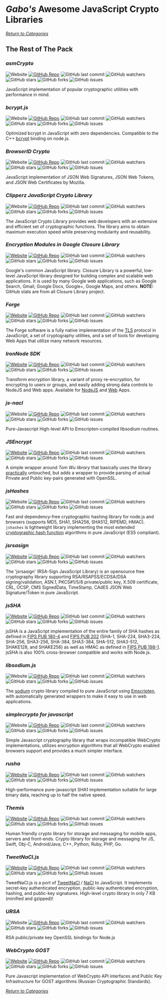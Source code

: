 # _Gabo's_ Awesome JavaScript Crypto Libraries

[_Return to Categories_](README.md)


## The Rest of The Pack


### _asmCrypto_

![Website](https://img.shields.io/badge/WebSite-Off-red.svg?style=flat-square&maxAge=5184000)
[![GitHub Repo](https://img.shields.io/badge/github-repo-brightgreen.svg?style=flat-square&maxAge=5184000)](https://github.com/asmcrypto/asmcrypto.js)
![GitHub last commit](https://img.shields.io/github/last-commit/asmcrypto/asmcrypto.js.svg?style=flat-square&maxAge=5184000)
![GitHub watchers](https://img.shields.io/github/watchers/asmcrypto/asmcrypto.js.svg?style=flat-square&maxAge=5184000)
![GitHub stars](https://img.shields.io/github/stars/asmcrypto/asmcrypto.js.svg?style=flat-square&maxAge=5184000)
![GitHub forks](https://img.shields.io/github/forks/asmcrypto/asmcrypto.js.svg?style=flat-square&maxAge=5184000)
![GitHub issues](https://img.shields.io/github/issues/asmcrypto/asmcrypto.js.svg?style=flat-square&maxAge=5184000)

JavaScript implementation of popular cryptographic utilities with
performance in mind.


### _bcrypt.js_

![Website](https://img.shields.io/badge/WebSite-Off-red.svg?style=flat-square&maxAge=5184000)
[![GitHub Repo](https://img.shields.io/badge/github-repo-brightgreen.svg?style=flat-square&maxAge=5184000)](https://github.com/dcodeIO/bcrypt.js)
![GitHub last commit](https://img.shields.io/github/last-commit/dcodeIO/bcrypt.js.svg?style=flat-square&maxAge=5184000)
![GitHub watchers](https://img.shields.io/github/watchers/dcodeIO/bcrypt.js.svg?style=flat-square&maxAge=5184000)
![GitHub stars](https://img.shields.io/github/stars/dcodeIO/bcrypt.js.svg?style=flat-square&maxAge=5184000)
![GitHub forks](https://img.shields.io/github/forks/dcodeIO/bcrypt.js.svg?style=flat-square&maxAge=5184000)
![GitHub issues](https://img.shields.io/github/issues/dcodeIO/bcrypt.js.svg?style=flat-square&maxAge=5184000)

Optimized bcrypt in JavaScript with zero dependencies. Compatible to the
C++ [bcrypt](https://npmjs.org/package/bcrypt) binding on node.js.


### _BrowserID Crypto_

![Website](https://img.shields.io/badge/WebSite-Off-red.svg?style=flat-square&maxAge=5184000)
[![GitHub Repo](https://img.shields.io/badge/github-repo-brightgreen.svg?style=flat-square&maxAge=5184000)](https://github.com/mozilla/browserid-crypto)
![GitHub last commit](https://img.shields.io/github/last-commit/mozilla/browserid-crypto.svg?style=flat-square&maxAge=5184000)
![GitHub watchers](https://img.shields.io/github/watchers/mozilla/browserid-crypto.svg?style=flat-square&maxAge=5184000)
![GitHub stars](https://img.shields.io/github/stars/mozilla/browserid-crypto.svg?style=flat-square&maxAge=5184000)
![GitHub forks](https://img.shields.io/github/forks/mozilla/browserid-crypto.svg?style=flat-square&maxAge=5184000)
![GitHub issues](https://img.shields.io/github/issues/mozilla/browserid-crypto.svg?style=flat-square&maxAge=5184000)

JavaScript implementation of JSON Web Signatures, JSON Web Tokens, and
JSON Web Certificates by Mozilla.


### _Clipperz JavaScript Crypto Library_

![Website](https://img.shields.io/badge/WebSite-Off-red.svg?style=flat-square&maxAge=5184000)
[![GitHub Repo](https://img.shields.io/badge/github-repo-brightgreen.svg?style=flat-square&maxAge=5184000)](https://github.com/clipperz/javascript-crypto-library)
![GitHub last commit](https://img.shields.io/github/last-commit/clipperz/javascript-crypto-library.svg?style=flat-square&maxAge=5184000)
![GitHub watchers](https://img.shields.io/github/watchers/clipperz/javascript-crypto-library.svg?style=flat-square&maxAge=5184000)
![GitHub stars](https://img.shields.io/github/stars/clipperz/javascript-crypto-library.svg?style=flat-square&maxAge=5184000)
![GitHub forks](https://img.shields.io/github/forks/clipperz/javascript-crypto-library.svg?style=flat-square&maxAge=5184000)
![GitHub issues](https://img.shields.io/github/issues/clipperz/javascript-crypto-library.svg?style=flat-square&maxAge=5184000)

The JavaScript Crypto Library provides web developers with an extensive
and efficient set of cryptographic functions. The library aims to obtain
maximum execution speed while preserving modularity and reusability.


### _Encryption Modules in Google Closure Library_

[![Website](https://img.shields.io/badge/WebSite-On-brightgreen.svg?style=flat-square&maxAge=5184000)](https://google.github.io/closure-library/api/goog.crypt.Aes.html)
[![GitHub Repo](https://img.shields.io/badge/github-repo-brightgreen.svg?style=flat-square&maxAge=5184000)](https://github.com/google/closure-library)
![GitHub last commit](https://img.shields.io/github/last-commit/google/closure-library.svg?style=flat-square&maxAge=5184000)
![GitHub watchers](https://img.shields.io/github/watchers/google/closure-library.svg?style=flat-square&maxAge=5184000)
![GitHub stars](https://img.shields.io/github/stars/google/closure-library.svg?style=flat-square&maxAge=5184000)
![GitHub forks](https://img.shields.io/github/forks/google/closure-library.svg?style=flat-square&maxAge=5184000)
![GitHub issues](https://img.shields.io/github/issues/google/closure-library.svg?style=flat-square&maxAge=5184000)

Google's common JavaScript library. Closure Library is a powerful,
low-level JavaScript library designed for building complex and scalable
web applications. It is used by many Google web applications, such as
Google Search, Gmail, Google Docs, Google+, Google Maps, and others.
**NOTE:** GitHub stats are from all Closure Library project.


### _Forge_

[![Website](https://img.shields.io/badge/WebSite-On-brightgreen.svg?style=flat-square&maxAge=5184000)](https://digitalbazaar.com/forge)
[![GitHub Repo](https://img.shields.io/badge/github-repo-brightgreen.svg?style=flat-square&maxAge=5184000)](https://github.com/digitalbazaar/forge)
![GitHub last commit](https://img.shields.io/github/last-commit/digitalbazaar/forge.svg?style=flat-square&maxAge=5184000)
![GitHub watchers](https://img.shields.io/github/watchers/digitalbazaar/forge.svg?style=flat-square&maxAge=5184000)
![GitHub stars](https://img.shields.io/github/stars/digitalbazaar/forge.svg?style=flat-square&maxAge=5184000)
![GitHub forks](https://img.shields.io/github/forks/digitalbazaar/forge.svg?style=flat-square&maxAge=5184000)
![GitHub issues](https://img.shields.io/github/issues/digitalbazaar/forge.svg?style=flat-square&maxAge=5184000)

The Forge software is a fully native implementation of the
[TLS](http://en.wikipedia.org/wiki/Transport_Layer_Security) protocol in
JavaScript, a set of cryptography utilities, and a set of tools for
developing Web Apps that utilize many network resources.


### _IronNode SDK_

[![Website](https://img.shields.io/badge/WebSite-On-brightgreen.svg?style=flat-square&maxAge=5184000)](https://docs.ironcorelabs.com/)
[![GitHub Repo](https://img.shields.io/badge/github-repo-brightgreen.svg?style=flat-square&maxAge=5184000)](https://github.com/IronCoreLabs/ironnode)
![GitHub last commit](https://img.shields.io/github/last-commit/IronCoreLabs/ironnode.svg?style=flat-square&maxAge=5184000)
![GitHub watchers](https://img.shields.io/github/watchers/IronCoreLabs/ironnode.svg?style=flat-square&maxAge=5184000)
![GitHub stars](https://img.shields.io/github/stars/IronCoreLabs/ironnode.svg?style=flat-square&maxAge=5184000)
![GitHub forks](https://img.shields.io/github/forks/IronCoreLabs/ironnode.svg?style=flat-square&maxAge=5184000)
![GitHub issues](https://img.shields.io/github/issues/IronCoreLabs/ironnode.svg?style=flat-square&maxAge=5184000)

Transform encryption library, a variant of proxy re-encryption, for encrypting to users or groups, and easily adding 
strong data controls to NodeJS and Web apps.
Available for [NodeJS](https://docs.ironcorelabs.com/ironnode-sdk/overview/) and [Web](https://docs.ironcorelabs.com/ironweb-sdk/overview/) Apps.


### _js-nacl_

![Website](https://img.shields.io/badge/WebSite-Off-red.svg?style=flat-square&maxAge=5184000)
[![GitHub Repo](https://img.shields.io/badge/github-repo-brightgreen.svg?style=flat-square&maxAge=5184000)](https://github.com/tonyg/js-nacl)
![GitHub last commit](https://img.shields.io/github/last-commit/tonyg/js-nacl.svg?style=flat-square&maxAge=5184000)
![GitHub watchers](https://img.shields.io/github/watchers/tonyg/js-nacl.svg?style=flat-square&maxAge=5184000)
![GitHub stars](https://img.shields.io/github/stars/tonyg/js-nacl.svg?style=flat-square&maxAge=5184000)
![GitHub forks](https://img.shields.io/github/forks/tonyg/js-nacl.svg?style=flat-square&maxAge=5184000)
![GitHub issues](https://img.shields.io/github/issues/tonyg/js-nacl.svg?style=flat-square&maxAge=5184000)

Pure-Javascript High-level API to Emscripten-compiled libsodium
routines.


### _JSEncrypt_

[![Website](https://img.shields.io/badge/WebSite-On-brightgreen.svg?style=flat-square&maxAge=5184000)](http://travistidwell.com/jsencrypt)
[![GitHub Repo](https://img.shields.io/badge/github-repo-brightgreen.svg?style=flat-square&maxAge=5184000)](https://github.com/travist/jsencrypt)
![GitHub last commit](https://img.shields.io/github/last-commit/travist/jsencrypt.svg?style=flat-square&maxAge=5184000)
![GitHub watchers](https://img.shields.io/github/watchers/travist/jsencrypt.svg?style=flat-square&maxAge=5184000)
![GitHub stars](https://img.shields.io/github/stars/travist/jsencrypt.svg?style=flat-square&maxAge=5184000)
![GitHub forks](https://img.shields.io/github/forks/travist/jsencrypt.svg?style=flat-square&maxAge=5184000)
![GitHub issues](https://img.shields.io/github/issues/travist/jsencrypt.svg?style=flat-square&maxAge=5184000)

A simple wrapper around _Tom Wu library_ that basically uses the library
[practically](https://github.com/travist/jsencrypt/pull/6) untouched,
but adds a wrapper to provide parsing of actual Private and Public
key-pairs generated with OpenSSL.


### _jsHashes_

![Website](https://img.shields.io/badge/WebSite-Off-red.svg?style=flat-square&maxAge=5184000)
[![GitHub Repo](https://img.shields.io/badge/github-repo-brightgreen.svg?style=flat-square&maxAge=5184000)](https://github.com/h2non/jshashes)
![GitHub last commit](https://img.shields.io/github/last-commit/h2non/jshashes.svg?style=flat-square&maxAge=5184000)
![GitHub watchers](https://img.shields.io/github/watchers/h2non/jshashes.svg?style=flat-square&maxAge=5184000)
![GitHub stars](https://img.shields.io/github/stars/h2non/jshashes.svg?style=flat-square&maxAge=5184000)
![GitHub forks](https://img.shields.io/github/forks/h2non/jshashes.svg?style=flat-square&maxAge=5184000)
![GitHub issues](https://img.shields.io/github/issues/h2non/jshashes.svg?style=flat-square&maxAge=5184000)

Fast and dependency-free cryptographic hashing library for node.js and
browsers (supports MD5, SHA1, SHA256, SHA512, RIPEMD, HMAC). `jshashes`
is lightweight library implementing the most extended
[cryptographic hash function](http://en.wikipedia.org/wiki/Cryptographic_hash_function)
algorithms in pure JavaScript (ES5 compliant).


### _jsrsasign_

[![Website](https://img.shields.io/badge/WebSite-On-brightgreen.svg?style=flat-square&maxAge=5184000)](http://kjur.github.io/jsrsasign)
[![GitHub Repo](https://img.shields.io/badge/github-repo-brightgreen.svg?style=flat-square&maxAge=5184000)](https://github.com/kjur/jsrsasign)
![GitHub last commit](https://img.shields.io/github/last-commit/kjur/jsrsasign.svg?style=flat-square&maxAge=5184000)
![GitHub watchers](https://img.shields.io/github/watchers/kjur/jsrsasign.svg?style=flat-square&maxAge=5184000)
![GitHub stars](https://img.shields.io/github/stars/kjur/jsrsasign.svg?style=flat-square&maxAge=5184000)
![GitHub forks](https://img.shields.io/github/forks/kjur/jsrsasign.svg?style=flat-square&maxAge=5184000)
![GitHub issues](https://img.shields.io/github/issues/kjur/jsrsasign.svg?style=flat-square&maxAge=5184000)

The 'jsrsasign' (RSA-Sign JavaScript Library) is an opensource free
cryptography library supporting RSA/RSAPSS/ECDSA/DSA signing/validation,
ASN.1, PKCS#1/5/8 private/public key, X.509 certificate, CRL, OCSP, CMS
SignedData, TimeStamp, CAdES JSON Web Signature/Token in pure
JavaScript.


### _jsSHA_

[![Website](https://img.shields.io/badge/WebSite-On-brightgreen.svg?style=flat-square&maxAge=5184000)](https://caligatio.github.io/jsSHA)
[![GitHub Repo](https://img.shields.io/badge/github-repo-brightgreen.svg?style=flat-square&maxAge=5184000)](https://github.com/Caligatio/jsSHA)
![GitHub last commit](https://img.shields.io/github/last-commit/Caligatio/jsSHA.svg?style=flat-square&maxAge=5184000)
![GitHub watchers](https://img.shields.io/github/watchers/Caligatio/jsSHA.svg?style=flat-square&maxAge=5184000)
![GitHub stars](https://img.shields.io/github/stars/Caligatio/jsSHA.svg?style=flat-square&maxAge=5184000)
![GitHub forks](https://img.shields.io/github/forks/Caligatio/jsSHA.svg?style=flat-square&maxAge=5184000)
![GitHub issues](https://img.shields.io/github/issues/Caligatio/jsSHA.svg?style=flat-square&maxAge=5184000)

jsSHA is a JavaScript implementation of the entire family of SHA hashes
as defined in
[FIPS PUB 180-4](http://nvlpubs.nist.gov/nistpubs/FIPS/NIST.FIPS.180-4.pdf)
and
[FIPS PUB 202](http://nvlpubs.nist.gov/nistpubs/FIPS/NIST.FIPS.202.pdf)
(SHA-1, SHA-224, SHA3-224, SHA-256, SHA3-256, SHA-384, SHA3-384,
SHA-512, SHA3-512, SHAKE128, and SHAKE256) as well as HMAC as defined in
[FIPS PUB 198-1](http://csrc.nist.gov/publications/fips/fips198-1/FIPS-198-1_final.pdf).
jsSHA is also 100% cross-browser compatible and works with Node.js.


### _libsodium.js_

![Website](https://img.shields.io/badge/WebSite-Off-red.svg?style=flat-square&maxAge=5184000)
[![GitHub Repo](https://img.shields.io/badge/github-repo-brightgreen.svg?style=flat-square&maxAge=5184000)](https://github.com/jedisct1/libsodium.js)
![GitHub last commit](https://img.shields.io/github/last-commit/jedisct1/libsodium.js.svg?style=flat-square&maxAge=5184000)
![GitHub watchers](https://img.shields.io/github/watchers/jedisct1/libsodium.js.svg?style=flat-square&maxAge=5184000)
![GitHub stars](https://img.shields.io/github/stars/jedisct1/libsodium.js.svg?style=flat-square&maxAge=5184000)
![GitHub forks](https://img.shields.io/github/forks/jedisct1/libsodium.js.svg?style=flat-square&maxAge=5184000)
![GitHub issues](https://img.shields.io/github/issues/jedisct1/libsodium.js.svg?style=flat-square&maxAge=5184000)

The [sodium](https://download.libsodium.org/doc) crypto library
compiled to pure JavaScript using
[Emscripten](https://github.com/kripken/emscripten), with automatically
generated wrappers to make it easy to use in web applications.


### _simplecrypto for javascript_

![Website](https://img.shields.io/badge/WebSite-Off-red.svg?style=flat-square&maxAge=5184000)
[![GitHub Repo](https://img.shields.io/badge/github-repo-brightgreen.svg?style=flat-square&maxAge=5184000)](https://github.com/encryb/simplecrypto)
![GitHub last commit](https://img.shields.io/github/last-commit/encryb/simplecrypto.svg?style=flat-square&maxAge=5184000)
![GitHub watchers](https://img.shields.io/github/watchers/encryb/simplecrypto.svg?style=flat-square&maxAge=5184000)
![GitHub stars](https://img.shields.io/github/stars/encryb/simplecrypto.svg?style=flat-square&maxAge=5184000)
![GitHub forks](https://img.shields.io/github/forks/encryb/simplecrypto.svg?style=flat-square&maxAge=5184000)
![GitHub issues](https://img.shields.io/github/issues/encryb/simplecrypto.svg?style=flat-square&maxAge=5184000)

Simple Javascript cryptography library that wraps incompatible WebCrypto
implementations, utilizes encryption algorithms that all WebCrypto
enabled browsers support and provides a much simpler interface.


### _rusha_

[![Website](https://img.shields.io/badge/WebSite-On-brightgreen.svg?style=flat-square&maxAge=5184000)](https://www.npmjs.com/package/rusha)
[![GitHub Repo](https://img.shields.io/badge/github-repo-brightgreen.svg?style=flat-square&maxAge=5184000)](https://github.com/srijs/rusha)
![GitHub last commit](https://img.shields.io/github/last-commit/srijs/rusha.svg?style=flat-square&maxAge=5184000)
![GitHub watchers](https://img.shields.io/github/watchers/srijs/rusha.svg?style=flat-square&maxAge=5184000)
![GitHub stars](https://img.shields.io/github/stars/srijs/rusha.svg?style=flat-square&maxAge=5184000)
![GitHub forks](https://img.shields.io/github/forks/srijs/rusha.svg?style=flat-square&maxAge=5184000)
![GitHub issues](https://img.shields.io/github/issues/srijs/rusha.svg?style=flat-square&maxAge=5184000)

High-performance pure-javascript SHA1 implementation suitable for large
binary data, reaching up to half the native speed.


### _Themis_

[![Website](https://img.shields.io/badge/WebSite-On-brightgreen.svg?style=flat-square&maxAge=5184000)](https://www.cossacklabs.com/themis/)
[![GitHub Repo](https://img.shields.io/badge/github-repo-brightgreen.svg?style=flat-square&maxAge=5184000)](https://github.com/cossacklabs/themis)
![GitHub last commit](https://img.shields.io/github/last-commit/cossacklabs/themis.svg?style=flat-square&maxAge=5184000)
![GitHub watchers](https://img.shields.io/github/watchers/cossacklabs/themis.svg?style=flat-square&maxAge=5184000)
![GitHub stars](https://img.shields.io/github/stars/cossacklabs/themis.svg?style=flat-square&maxAge=5184000)
![GitHub forks](https://img.shields.io/github/forks/cossacklabs/themis.svg?style=flat-square&maxAge=5184000)
![GitHub issues](https://img.shields.io/github/issues/cossacklabs/themis.svg?style=flat-square&maxAge=5184000)

Human friendly crypto library for storage and messaging for mobile apps,
servers and front-ends. Crypto library for storage and messaging for JS,
Swift, Obj-C, Android/Java, С++, Python, Ruby, PHP, Go.


### _TweetNaCl.js_

[![Website](https://img.shields.io/badge/WebSite-On-brightgreen.svg?style=flat-square&maxAge=5184000)](https://tweetnacl.js.org)
[![GitHub Repo](https://img.shields.io/badge/github-repo-brightgreen.svg?style=flat-square&maxAge=5184000)](https://github.com/dchest/tweetnacl-js)
![GitHub last commit](https://img.shields.io/github/last-commit/dchest/tweetnacl-js.svg?style=flat-square&maxAge=5184000)
![GitHub watchers](https://img.shields.io/github/watchers/dchest/tweetnacl-js.svg?style=flat-square&maxAge=5184000)
![GitHub stars](https://img.shields.io/github/stars/dchest/tweetnacl-js.svg?style=flat-square&maxAge=5184000)
![GitHub forks](https://img.shields.io/github/forks/dchest/tweetnacl-js.svg?style=flat-square&maxAge=5184000)
![GitHub issues](https://img.shields.io/github/issues/dchest/tweetnacl-js.svg?style=flat-square&maxAge=5184000)

TweetNaCl.js is a port of [TweetNaCl](http://tweetnacl.cr.yp.to) /
[NaCl](http://nacl.cr.yp.to) to JavaScript. It implements secret-key
authenticated encryption, public-key authenticated encryption, hashing,
and public-key signatures. High-level crypto library in only 7 KB
(minified and gzipped)!


### _URSA_

![Website](https://img.shields.io/badge/WebSite-Off-red.svg?style=flat-square&maxAge=5184000)
[![GitHub Repo](https://img.shields.io/badge/github-repo-brightgreen.svg?style=flat-square&maxAge=5184000)](https://github.com/quartzjer/ursa)
![GitHub last commit](https://img.shields.io/github/last-commit/quartzjer/ursa.svg?style=flat-square&maxAge=5184000)
![GitHub watchers](https://img.shields.io/github/watchers/quartzjer/ursa.svg?style=flat-square&maxAge=5184000)
![GitHub stars](https://img.shields.io/github/stars/quartzjer/ursa.svg?style=flat-square&maxAge=5184000)
![GitHub forks](https://img.shields.io/github/forks/quartzjer/ursa.svg?style=flat-square&maxAge=5184000)
![GitHub issues](https://img.shields.io/github/issues/quartzjer/ursa.svg?style=flat-square&maxAge=5184000)

RSA public/private key OpenSSL bindings for Node.js


### _WebCrypto GOST_

[![Website](https://img.shields.io/badge/WebSite-On-brightgreen.svg?style=flat-square&maxAge=5184000)](http://gostcrypto.com)
[![GitHub Repo](https://img.shields.io/badge/github-repo-brightgreen.svg?style=flat-square&maxAge=5184000)](https://github.com/rudonick/crypto)
![GitHub last commit](https://img.shields.io/github/last-commit/rudonick/crypto.svg?style=flat-square&maxAge=5184000)
![GitHub watchers](https://img.shields.io/github/watchers/rudonick/crypto.svg?style=flat-square&maxAge=5184000)
![GitHub stars](https://img.shields.io/github/stars/rudonick/crypto.svg?style=flat-square&maxAge=5184000)
![GitHub forks](https://img.shields.io/github/forks/rudonick/crypto.svg?style=flat-square&maxAge=5184000)
![GitHub issues](https://img.shields.io/github/issues/rudonick/crypto.svg?style=flat-square&maxAge=5184000)

Pure Javascript implementation of WebCrypto API interfaces and Public
Key Infrastructure for GOST algorithms (Russian Cryptographic
Standards).



[_Return to Categories_](README.md)
